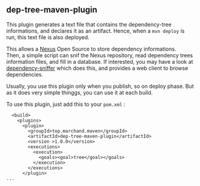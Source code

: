 ## dep-tree-maven-plugin

This plugin generates a text file that contains the dependency-tree informations, and declares it as an artifact. Hence, when a `mvn deploy` is run, this text file is also deployed.

This allows a [Nexus](https://fr.sonatype.com/nexus-repository-sonatype) Open Source to store dependency informations.  
Then, a simple script can snif the Nexus repository, read dependency trees information files, and fill in a database. If interested, you may have a look at [dependency-sniffer](https://github.com/cmarchand/dependency-sniffer) which does this, and provides a web client to browse dependencies.

Usually, you use this plugin only when you publish, so on deploy phase. But as it does very simple thinggs, you can use it at each build.

To use this plugin, just add this to your `pom.xml` :

```
  <build>
    <plugins>
      <plugin>
        <groupId>top.marchand.maven</groupId>
        <artifactId>dep-tree-maven-plugin</artifactId>
        <version >1.0.0</version>
        <executions>
          <execution>
            <goals><goal>tree</goal></goals>
          </execution>
        </executions>
      </plugin>
...
```

